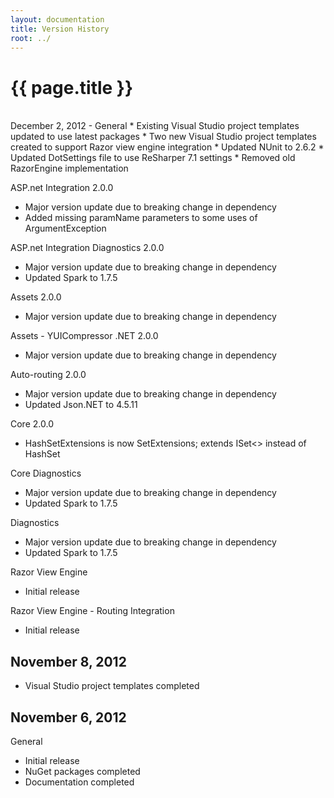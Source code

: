 ```yaml
---
layout: documentation
title: Version History
root: ../
---
```

{{ page.title }}
=
<br/>
December 2, 2012
-
General
* Existing Visual Studio project templates updated to use latest packages
* Two new Visual Studio project templates created to support Razor view engine integration
* Updated NUnit to 2.6.2
* Updated DotSettings file to use ReSharper 7.1 settings
* Removed old RazorEngine implementation

ASP.net Integration 2.0.0
* Major version update due to breaking change in dependency
* Added missing paramName parameters to some uses of ArgumentException

ASP.net Integration Diagnostics 2.0.0
* Major version update due to breaking change in dependency
* Updated Spark to 1.7.5

Assets 2.0.0
* Major version update due to breaking change in dependency

Assets - YUICompressor .NET 2.0.0
* Major version update due to breaking change in dependency

Auto-routing 2.0.0
* Major version update due to breaking change in dependency
* Updated Json.NET to 4.5.11

Core 2.0.0
* HashSetExtensions is now SetExtensions; extends ISet<> instead of HashSet

Core Diagnostics
* Major version update due to breaking change in dependency
* Updated Spark to 1.7.5

Diagnostics
* Major version update due to breaking change in dependency
* Updated Spark to 1.7.5

Razor View Engine
* Initial release

Razor View Engine - Routing Integration
* Initial release

November 8, 2012
-
* Visual Studio project templates completed

November 6, 2012
-
General
* Initial release
* NuGet packages completed
* Documentation completed